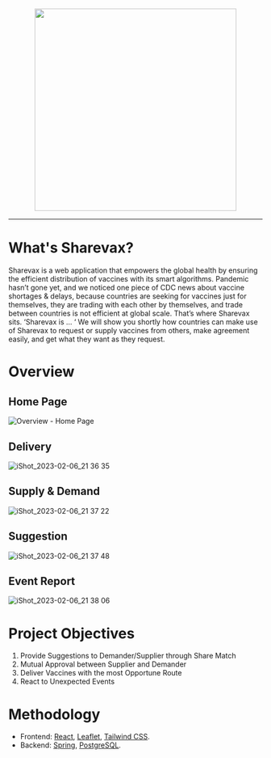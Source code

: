 <h3 align="center"><img src="https://user-images.githubusercontent.com/33310255/217078166-67f6e7b7-be4b-4828-9e35-b3a1e115f5e3.png" width="400px"></h3>

---

# What's Sharevax?
Sharevax is a web application that empowers the global health by ensuring the efficient distribution of vaccines with its smart algorithms.
Pandemic hasn’t gone yet, and we noticed one piece of CDC news about vaccine shortages & delays, because countries are seeking for vaccines just for themselves, they are trading with each other by themselves, and trade between countries is not efficient at global scale. That’s where Sharevax sits. ‘Sharevax is … ‘ We will show you shortly how countries can make use of Sharevax to request or supply vaccines from others, make agreement easily, and get what they want as they request.

# Overview
## Home Page
![Overview - Home Page](https://user-images.githubusercontent.com/33310255/217080752-74157b5b-559f-4b18-93c9-ff87d8bc1da2.png)
## Delivery
![iShot_2023-02-06_21 36 35](https://user-images.githubusercontent.com/33310255/217080915-77bb13df-ff1e-4cd8-9110-5d8def7e7896.jpg)
## Supply & Demand
![iShot_2023-02-06_21 37 22](https://user-images.githubusercontent.com/33310255/217080851-f19e1d3e-2618-4413-a58b-75473abaf1ce.jpg)
## Suggestion
![iShot_2023-02-06_21 37 48](https://user-images.githubusercontent.com/33310255/217081039-29dcff98-7f26-463c-886e-d8b78e0b1f2e.jpg)
## Event Report
![iShot_2023-02-06_21 38 06](https://user-images.githubusercontent.com/33310255/217081121-7ad63ee5-41a8-41be-a24a-81eb459f48f6.jpg)

# Project Objectives
  1. Provide Suggestions to Demander/Supplier through Share Match
  2. Mutual Approval between Supplier and Demander 
  3. Deliver Vaccines with the most Opportune Route 
  4. React to Unexpected Events

# Methodology
- Frontend: [React](https://reactjs.org/), [Leaflet](https://leafletjs.com/), [Tailwind CSS](https://tailwindcss.com/).
- Backend: [Spring](https://spring.io/), [PostgreSQL](https://www.postgresql.org/).

